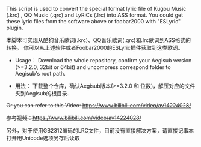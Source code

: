 This script is used to convert the special format lyric file of Kugou Music (.krc) , QQ Music (.qrc) and LyRiCs (.lrc) into ASS format.
You could get these lyric files from the software above or foobar2000 with "ESLyric" plugin.

本脚本可实现从酷狗音乐歌词(.krc)、QQ音乐歌词(.qrc)和.lrc歌词到ASS格式的转换。
你可以从上述软件或者Foobar2000的ESLyric插件获取到这类歌词。


* Usage：
Download the whole repository, confirm your Aegisub version (>=3.2.0, 32bit or 64bit) and uncompress correspond folder to Aegisub's root path.  

* 用法：
下载整个仓库，确认Aegisub版本(>=3.2.0 和 位数)，解压对应的文件夹到Aegisub的根目录.

~~Or you can refer to this Video: https://www.bilibili.com/video/av14224028/~~

~~参考视频：https://www.bilibili.com/video/av14224028/~~

另外，对于使用GB2312编码的LRC文件，目前没有直接解决方案，请直接记事本打开用Unicode选项另存后读取
